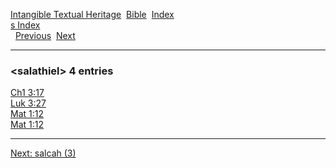 [Intangible Textual Heritage](../../index)  [Bible](../index) 
[Index](index)   
[s Index](_s_)  
  [Previous](c09729)  [Next](c09731) 

------------------------------------------------------------------------

### &lt;salathiel&gt; 4 entries

[Ch1 3:17](../kjv/ch1003.htm#017)  
[Luk 3:27](../kjv/luk003.htm#027)  
[Mat 1:12](../kjv/mat001.htm#012)  
[Mat 1:12](../kjv/mat001.htm#012)  

------------------------------------------------------------------------

[Next: salcah (3)](c09731)

